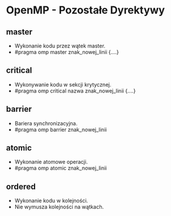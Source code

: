 # OpenMP - Pozostałe Dyrektywy

## master
- Wykonanie kodu przez wątek master.
- #pragma omp master znak_nowej_linii {....}

## critical
- Wykonywanie kodu w sekcji krytycznej.
- #pragma omp critical nazwa znak_nowej_linii {....}

## barrier
- Bariera synchronizacyjna.
- #pragma omp barrier znak_nowej_linii

## atomic
- Wykonanie atomowe operacji.
- #pragma omp atomic znak_nowej_linii

## ordered
- Wykonanie kodu w kolejności.
- Nie wymusza kolejności na wątkach.
